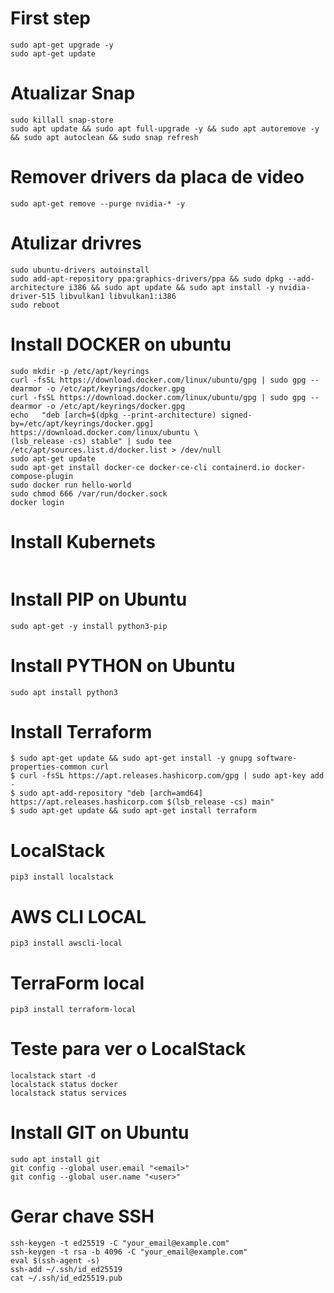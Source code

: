 # First step
```
sudo apt-get upgrade -y
sudo apt-get update
```

# Atualizar Snap 
```
sudo killall snap-store
sudo apt update && sudo apt full-upgrade -y && sudo apt autoremove -y && sudo apt autoclean && sudo snap refresh
```

# Remover drivers da placa de video
```
sudo apt-get remove --purge nvidia-* -y
```

# Atulizar drivres
```
sudo ubuntu-drivers autoinstall
sudo add-apt-repository ppa:graphics-drivers/ppa && sudo dpkg --add-architecture i386 && sudo apt update && sudo apt install -y nvidia-driver-515 libvulkan1 libvulkan1:i386
sudo reboot
```

# Install DOCKER on ubuntu
```sudo apt-get install \ ca-certificates \ curl \ gnupg \ lsb-release
sudo mkdir -p /etc/apt/keyrings
curl -fsSL https://download.docker.com/linux/ubuntu/gpg | sudo gpg --dearmor -o /etc/apt/keyrings/docker.gpg
curl -fsSL https://download.docker.com/linux/ubuntu/gpg | sudo gpg --dearmor -o /etc/apt/keyrings/docker.gpg
echo   "deb [arch=$(dpkg --print-architecture) signed-by=/etc/apt/keyrings/docker.gpg] https://download.docker.com/linux/ubuntu \
(lsb_release -cs) stable" | sudo tee /etc/apt/sources.list.d/docker.list > /dev/null
sudo apt-get update
sudo apt-get install docker-ce docker-ce-cli containerd.io docker-compose-plugin
sudo docker run hello-world
sudo chmod 666 /var/run/docker.sock
docker login
```
# Install Kubernets
```
```

# Install PIP on Ubuntu
```
sudo apt-get -y install python3-pip
```

# Install PYTHON on Ubuntu
```
sudo apt install python3
```

# Install Terraform
```
$ sudo apt-get update && sudo apt-get install -y gnupg software-properties-common curl
$ curl -fsSL https://apt.releases.hashicorp.com/gpg | sudo apt-key add -
$ sudo apt-add-repository "deb [arch=amd64] https://apt.releases.hashicorp.com $(lsb_release -cs) main"
$ sudo apt-get update && sudo apt-get install terraform
```

# LocalStack
```
pip3 install localstack
```

# AWS CLI LOCAL
```
pip3 install awscli-local
```

# TerraForm local
```
pip3 install terraform-local
```

# Teste para ver o LocalStack
```
localstack start -d
localstack status docker
localstack status services
```

# Install GIT on Ubuntu
```
sudo apt install git
git config --global user.email "<email>"
git config --global user.name "<user>"
```

# Gerar chave SSH 
```
ssh-keygen -t ed25519 -C "your_email@example.com"
ssh-keygen -t rsa -b 4096 -C "your_email@example.com"
eval $(ssh-agent -s)
ssh-add ~/.ssh/id_ed25519
cat ~/.ssh/id_ed25519.pub
```
